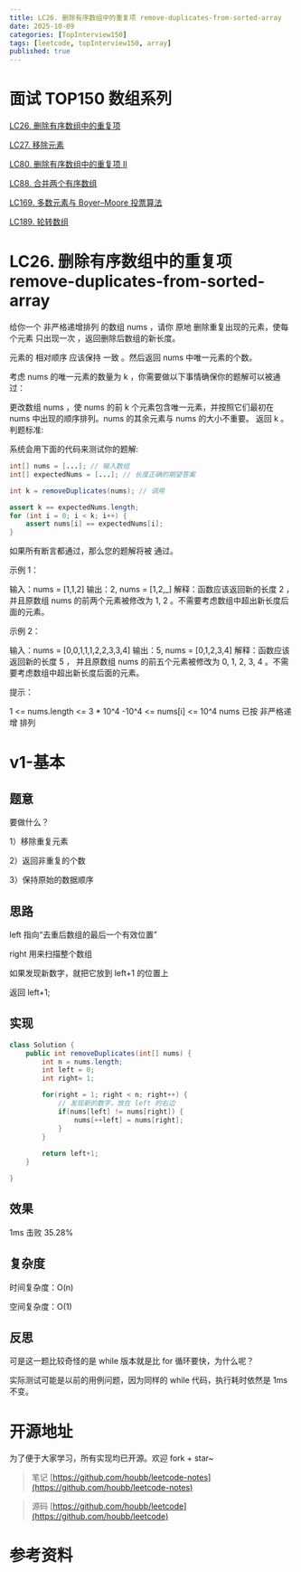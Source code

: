 ```yaml
---
title: LC26. 删除有序数组中的重复项 remove-duplicates-from-sorted-array
date: 2025-10-09 
categories: [TopInterview150]
tags: [leetcode, topInterview150, array]
published: true
---
```


# 面试 TOP150 数组系列

[LC26. 删除有序数组中的重复项](https://houbb.github.io/leetcode-notes/posts/leetcode/topinterview-150/2025-10-09-array-03-LC26-remove-duplicates-from-sorted-array.html)

[LC27. 移除元素](https://houbb.github.io/leetcode-notes/posts/leetcode/topinterview-150/2025-10-09-array-02-LC27-remove-element.html)

[LC80. 删除有序数组中的重复项 II](https://houbb.github.io/leetcode-notes/posts/leetcode/topinterview-150/2025-10-09-array-04-LC80-remove-duplicates-from-sorted-array-ii.html)

[LC88. 合并两个有序数组](https://houbb.github.io/leetcode-notes/posts/leetcode/topinterview-150/2025-10-09-array-01-LC88-merge-sorted-array.html)

[LC169. 多数元素与 Boyer–Moore 投票算法](https://houbb.github.io/leetcode-notes/posts/leetcode/topinterview-150/2025-10-09-array-06-LC169-majority-element.html)

[LC189. 轮转数组](https://houbb.github.io/leetcode-notes/posts/leetcode/topinterview-150/2025-10-10-array-06-LC189-rotate-array.html)

# LC26. 删除有序数组中的重复项 remove-duplicates-from-sorted-array

给你一个 非严格递增排列 的数组 nums ，请你 原地 删除重复出现的元素，使每个元素 只出现一次 ，返回删除后数组的新长度。

元素的 相对顺序 应该保持 一致 。然后返回 nums 中唯一元素的个数。

考虑 nums 的唯一元素的数量为 k ，你需要做以下事情确保你的题解可以被通过：

更改数组 nums ，使 nums 的前 k 个元素包含唯一元素，并按照它们最初在 nums 中出现的顺序排列。nums 的其余元素与 nums 的大小不重要。
返回 k 。
判题标准:

系统会用下面的代码来测试你的题解:

```java
int[] nums = [...]; // 输入数组
int[] expectedNums = [...]; // 长度正确的期望答案

int k = removeDuplicates(nums); // 调用

assert k == expectedNums.length;
for (int i = 0; i < k; i++) {
    assert nums[i] == expectedNums[i];
}
```
如果所有断言都通过，那么您的题解将被 通过。


示例 1：

输入：nums = [1,1,2]
输出：2, nums = [1,2,_]
解释：函数应该返回新的长度 2 ，并且原数组 nums 的前两个元素被修改为 1, 2 。不需要考虑数组中超出新长度后面的元素。


示例 2：

输入：nums = [0,0,1,1,1,2,2,3,3,4]
输出：5, nums = [0,1,2,3,4]
解释：函数应该返回新的长度 5 ， 并且原数组 nums 的前五个元素被修改为 0, 1, 2, 3, 4 。不需要考虑数组中超出新长度后面的元素。
 

提示：

1 <= nums.length <= 3 * 10^4
-10^4 <= nums[i] <= 10^4
nums 已按 非严格递增 排列

# v1-基本

## 题意

要做什么？

1）移除重复元素

2）返回非重复的个数

3）保持原始的数据顺序

## 思路

left 指向“去重后数组的最后一个有效位置”

right 用来扫描整个数组

如果发现新数字，就把它放到 left+1 的位置上

返回 left+1;

## 实现

```java
class Solution {
    public int removeDuplicates(int[] nums) {
        int n = nums.length;
        int left = 0;
        int right= 1;

        for(right = 1; right < n; right++) {
            // 发现新的数字，放在 left 的右边
            if(nums[left] != nums[right]) {
                nums[++left] = nums[right];
            }
        }
        
        return left+1;
    }

}
```

## 效果

1ms 击败 35.28%

## 复杂度

时间复杂度：O(n)

空间复杂度：O(1)

## 反思

可是这一题比较奇怪的是 while 版本就是比 for 循环要快，为什么呢？

实际测试可能是以前的用例问题，因为同样的 while 代码，执行耗时依然是 1ms 不变。

# 开源地址

为了便于大家学习，所有实现均已开源。欢迎 fork + star~

> 笔记 [https://github.com/houbb/leetcode-notes](https://github.com/houbb/leetcode-notes)

> 源码 [https://github.com/houbb/leetcode](https://github.com/houbb/leetcode)

# 参考资料


